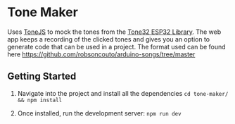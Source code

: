 # Tone Maker

Uses [ToneJS](https://tonejs.github.io/) to mock the tones from the [Tone32 ESP32 Library](https://github.com/lbernstone/Tone32). The web app keeps a recording of the clicked tones and gives you an option to generate code that can be used in a project. The format used can be found here https://github.com/robsoncouto/arduino-songs/tree/master

## Getting Started

1. Navigate into the project and install all the dependencies
   `cd tone-maker/ && npm install`

2. Once installed, run the development server:
   `npm run dev`
